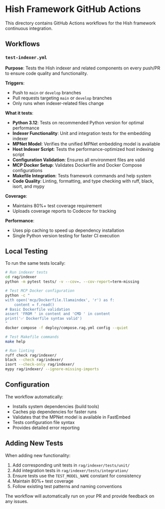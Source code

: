 # Hish Framework GitHub Actions

This directory contains GitHub Actions workflows for the Hish framework continuous integration.

## Workflows

### `test-indexer.yml`

**Purpose**: Tests the Hish indexer and related components on every push/PR to ensure code quality and functionality.

**Triggers**:
- Push to `main` or `develop` branches
- Pull requests targeting `main` or `develop` branches
- Only runs when indexer-related files change

**What it tests**:
- **Python 3.12**: Tests on recommended Python version for optimal performance
- **Indexer Functionality**: Unit and integration tests for the embedding indexer
- **MPNet Model**: Verifies the unified MPNet embedding model is available
- **Host Indexer Script**: Tests the performance-optimized host indexing script
- **Configuration Validation**: Ensures all environment files are valid
- **MCP Docker Setup**: Validates Dockerfile and Docker Compose configurations
- **Makefile Integration**: Tests framework commands and help system
- **Code Quality**: Linting, formatting, and type checking with ruff, black, isort, and mypy

**Coverage**:
- Maintains 80%+ test coverage requirement
- Uploads coverage reports to Codecov for tracking

**Performance**:
- Uses pip caching to speed up dependency installation
- Single Python version testing for faster CI execution

## Local Testing

To run the same tests locally:

```bash
# Run indexer tests
cd rag/indexer
python -m pytest tests/ -v --cov=. --cov-report=term-missing

# Test MCP Docker configuration
python -c "
with open('mcp/Dockerfile.llamaindex', 'r') as f:
    content = f.read()
# Basic Dockerfile validation
assert 'FROM ' in content and 'CMD ' in content
print('✅ Dockerfile syntax valid')
"
docker compose -f deploy/compose.rag.yml config --quiet

# Test Makefile commands
make help

# Run linting
ruff check rag/indexer/
black --check rag/indexer/
isort --check-only rag/indexer/
mypy rag/indexer/ --ignore-missing-imports
```

## Configuration

The workflow automatically:
- Installs system dependencies (build tools)
- Caches pip dependencies for faster runs
- Validates that the MPNet model is available in FastEmbed
- Tests configuration file syntax
- Provides detailed error reporting

## Adding New Tests

When adding new functionality:
1. Add corresponding unit tests in `rag/indexer/tests/unit/`
2. Add integration tests in `rag/indexer/tests/integration/`
3. Ensure tests use the `TEST_MODEL_NAME` constant for consistency
4. Maintain 80%+ test coverage
5. Follow existing test patterns and naming conventions

The workflow will automatically run on your PR and provide feedback on any issues.
